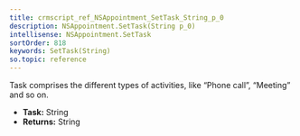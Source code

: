 ```yaml
---
title: crmscript_ref_NSAppointment_SetTask_String_p_0
description: NSAppointment.SetTask(String p_0)
intellisense: NSAppointment.SetTask
sortOrder: 818
keywords: SetTask(String)
so.topic: reference
---
```



Task comprises the different types of activities, like “Phone call”, “Meeting” and so on.



* **Task:** String
* **Returns:** String


